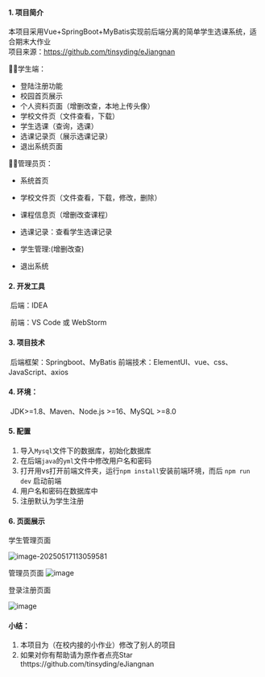 
#### 1. 项目简介

本项目采用Vue+SpringBoot+MyBatis实现前后端分离的简单学生选课系统，适合期末大作业<br>
项目来源：https://github.com/tinsyding/eJiangnan

🧑‍🎓学生端：

- 登陆注册功能
- 校园首页展示
- 个人资料页面（增删改查，本地上传头像）
- 学校文件页（文件查看，下载）
- 学生选课（查询，选课）
- 选课记录页（展示选课记录）
- 退出系统页面

🧑‍🏫管理员页：

- 系统首页

- 学校文件页（文件查看，下载，修改，删除）

- 课程信息页（增删改查课程）

- 选课记录：查看学生选课记录

- 学生管理:(增删改查)

- 退出系统

  

#### 2. 开发工具

​	后端：IDEA   

​	前端：VS Code 或 WebStorm

#### 3. 项目技术

​	后端框架：Springboot、MyBatis
​	前端技术：ElementUI、vue、css、JavaScript、axios

#### 4. 环境：

​     JDK>=1.8、Maven、Node.js >=16、MySQL >=8.0



#### 5. 配置

1. 导入`Mysql`文件下的数据库，初始化数据库
2. 在后端`java`的`yml`文件中修改用户名和密码
3. 打开用vs打开前端文件夹，运行`npm install`安装前端环境，而后 `npm run dev` 启动前端
4. 用户名和密码在数据库中
5. 注册默认为学生注册

#### 6. 页面展示

学生管理页面

![image-20250517113059581](https://bu.dusays.com/2025/05/17/682802f42e312.png)

管理员页面
![image](https://github.com/user-attachments/assets/6787ecfa-4e84-47e5-b4ab-019b704ec149)


登录注册页面

![image](https://github.com/user-attachments/assets/3d3efffe-2c86-450e-b3de-861b20bd1105)




#### 小结：

1. 本项目为（在校内接的小作业）修改了别人的项目
2. 如果对你有帮助请为原作者点亮Star<br>thttps://github.com/tinsyding/eJiangnan

